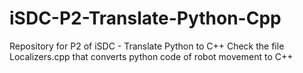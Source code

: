 # iSDC-P2-Translate-Python-Cpp
Repository for P2 of iSDC - Translate Python to C++
Check the file Localizers.cpp that converts python code of robot movement to C++
